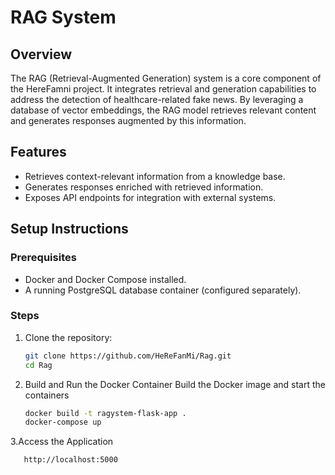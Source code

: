 # RAG System

## Overview
The RAG (Retrieval-Augmented Generation) system is a core component of the HereFamni project. It integrates retrieval and generation capabilities to address the detection of healthcare-related fake news. By leveraging a database of vector embeddings, the RAG model retrieves relevant content and generates responses augmented by this information.

## Features
- Retrieves context-relevant information from a knowledge base.
- Generates responses enriched with retrieved information.
- Exposes API endpoints for integration with external systems.

## Setup Instructions

### Prerequisites
- Docker and Docker Compose installed.
- A running PostgreSQL database container (configured separately).

### Steps
1. Clone the repository:
   ```bash
   git clone https://github.com/HeReFanMi/Rag.git
   cd Rag


2. Build and Run the Docker Container
Build the Docker image and start the containers
   ```bash
   docker build -t ragystem-flask-app .
   docker-compose up
3.Access the Application
   ```bash
      http://localhost:5000






